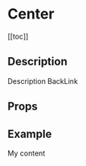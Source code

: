 <script setup>
import { ref } from 'vue';
import component from './index.vue'
</script>

# Center

[[toc]]

## Description

Description BackLink

## Props

<props-parser :props="component.props" />

## Example

<code-example>
<dsp-center>My content</dsp-center>
<template v-slot:html>

```html
<dsp-back-link label="Retour">
  <dsp-center>My content</dsp-center>
</dsp-back-link>
```

</template>
</code-example>
